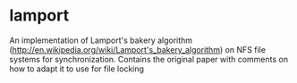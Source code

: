 lamport
=======

An implementation of Lamport's bakery algorithm (http://en.wikipedia.org/wiki/Lamport's_bakery_algorithm) on NFS file systems for synchronization. Contains the original paper with comments on how to adapt it to use for file locking
